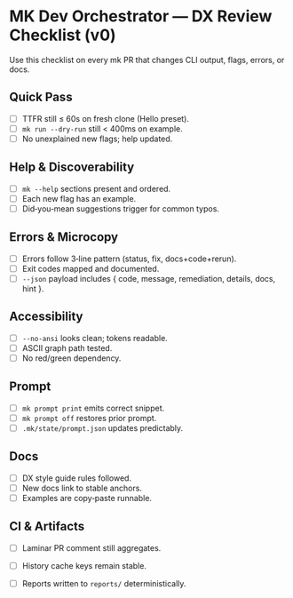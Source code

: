 # MK Dev Orchestrator — DX Review Checklist (v0)

Use this checklist on every mk PR that changes CLI output, flags, errors, or docs.

## Quick Pass
- [ ] TTFR still ≤ 60s on fresh clone (Hello preset).
- [ ] `mk run --dry-run` still < 400ms on example.
- [ ] No unexplained new flags; help updated.

## Help & Discoverability
- [ ] `mk --help` sections present and ordered.
- [ ] Each new flag has an example.
- [ ] Did‑you‑mean suggestions trigger for common typos.

## Errors & Microcopy
- [ ] Errors follow 3‑line pattern (status, fix, docs+code+rerun).
- [ ] Exit codes mapped and documented.
- [ ] `--json` payload includes { code, message, remediation, details, docs, hint }.

## Accessibility
- [ ] `--no-ansi` looks clean; tokens readable.
- [ ] ASCII graph path tested.
- [ ] No red/green dependency.

## Prompt
- [ ] `mk prompt print` emits correct snippet.
- [ ] `mk prompt off` restores prior prompt.
- [ ] `.mk/state/prompt.json` updates predictably.

## Docs
- [ ] DX style guide rules followed.
- [ ] New docs link to stable anchors.
- [ ] Examples are copy‑paste runnable.

## CI & Artifacts
- [ ] Laminar PR comment still aggregates.
- [ ] History cache keys remain stable.
- [ ] Reports written to `reports/` deterministically.

